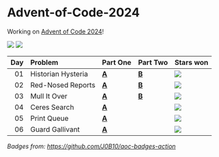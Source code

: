 # Advent-of-Code-2024

Working on [Advent of Code 2024](https://adventofcode.com/2024/)!

![](https://img.shields.io/badge/days%20completed-5-red) ![](https://img.shields.io/badge/stars%20⭐-8-yellow)

| Day | Problem            | Part One              | Part Two             | Stars won                                            |
|----:|:-------------------|:----------------------|:---------------------|:------------------------------------------------------|
|  01 | Historian Hysteria | [**A**](01/day1.sh)   | [**B**](01/day1.sh)  | ![](https://img.shields.io/badge/stars%20⭐-2-yellow) |
|  02 | Red-Nosed Reports  | [**A**](02/day2.sh)   | [**B**](02/day2.py)  | ![](https://img.shields.io/badge/stars%20⭐-2-yellow) |
|  03 | Mull It Over       | [**A**](03/day3.sh)   | [**B**](03/day3.sh)  | ![](https://img.shields.io/badge/stars%20⭐-2-yellow) |
|  04 | Ceres Search       | [**A**](04/day4.sh)   |                      | ![](https://img.shields.io/badge/stars%20⭐-1-yellow) |
|  05 | Print Queue        | [**A**](05/day5.sh)   |                      | ![](https://img.shields.io/badge/stars%20⭐-1-yellow) |
|  06 | Guard Gallivant    | [**A**](06/day6.sh)   |                      | ![](https://img.shields.io/badge/stars%20⭐-1-yellow) |

*Badges from: https://github.com/J0B10/aoc-badges-action*
